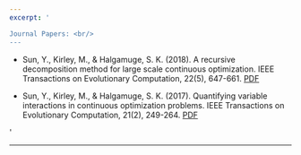 ```yaml
---
excerpt: '

Journal Papers: <br/>
---
```


* Sun, Y., Kirley, M., & Halgamuge, S. K. (2018). A recursive decomposition method for large scale continuous optimization. IEEE Transactions on Evolutionary Computation, 22(5), 647-661. [PDF](http://yuansuny.github.io/files/Jpaper_RDG.pdf) <br/> 

* Sun, Y., Kirley, M., & Halgamuge, S. K. (2017). Quantifying variable interactions in continuous optimization problems. IEEE Transactions on Evolutionary Computation, 21(2), 249-264. [PDF](http://yuansuny.github.io/files/Jpaper_MEE.pdf) <br/> 

'

---

